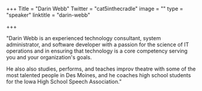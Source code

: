 +++
Title = "Darin Webb"
Twitter = "cat5inthecradle"
image = ""
type = "speaker"
linktitle = "darin-webb"

+++

"Darin Webb is an experienced technology consultant, system administrator, and software developer with a passion for the science of IT operations and in ensuring that technology is a core competency serving you and your organization's goals.

He also also studies, performs, and teaches improv theatre with some of the most talented people in Des Moines, and he coaches high school students for the Iowa High School Speech Association."
